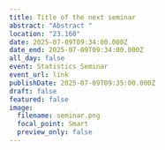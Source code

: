 ```yaml
---
title: Title of the next seminar
abstract: "Abstract "
location: "23.160"
date: 2025-07-09T09:34:00.000Z
date_end: 2025-07-09T09:34:00.000Z
all_day: false
event: Statistics Seminar
event_url: link
publishDate: 2025-07-09T09:35:00.000Z
draft: false
featured: false
image:
  filename: seminar.png
  focal_point: Smart
  preview_only: false
---
```

